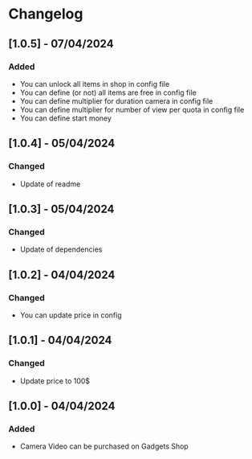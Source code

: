 # Changelog

## [1.0.5] - 07/04/2024

### Added
- You can unlock all items in shop in config file
- You can define (or not) all items are free in config file
- You can define multiplier for duration camera in config file
- You can define multiplier for number of view per quota in config file
- You can define start money

## [1.0.4] - 05/04/2024

### Changed
- Update of readme

## [1.0.3] - 05/04/2024

### Changed
- Update of dependencies

## [1.0.2] - 04/04/2024

### Changed
- You can update price in config

## [1.0.1] - 04/04/2024

### Changed
- Update price to 100$

## [1.0.0] - 04/04/2024

### Added
- Camera Video can be purchased on Gadgets Shop
